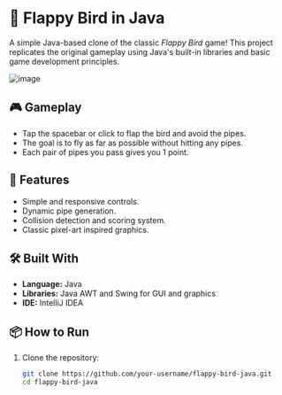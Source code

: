 # 🐤 Flappy Bird in Java

A simple Java-based clone of the classic *Flappy Bird* game! This project replicates the original gameplay using Java's built-in libraries and basic game development principles.

![image](https://github.com/user-attachments/assets/d0a10ad1-78ff-469a-8463-4d78723f1bec)

## 🎮 Gameplay

- Tap the spacebar or click to flap the bird and avoid the pipes.
- The goal is to fly as far as possible without hitting any pipes.
- Each pair of pipes you pass gives you 1 point.

## 🚀 Features

- Simple and responsive controls.
- Dynamic pipe generation.
- Collision detection and scoring system.
- Classic pixel-art inspired graphics.

## 🛠️ Built With

- **Language:** Java
- **Libraries:** Java AWT and Swing for GUI and graphics
- **IDE:** IntelliJ IDEA

## 📦 How to Run

1. Clone the repository:
   ```bash
   git clone https://github.com/your-username/flappy-bird-java.git
   cd flappy-bird-java
